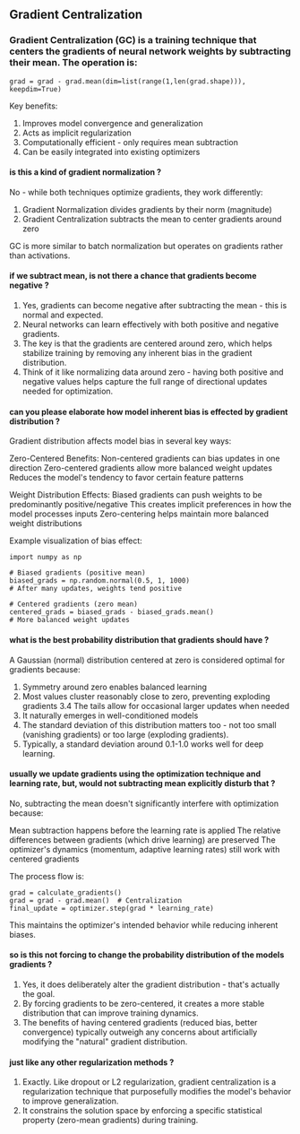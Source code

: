 ## Gradient Centralization

### Gradient Centralization (GC) is a training technique that centers the gradients of neural network weights by subtracting their mean. The operation is:

```
grad = grad - grad.mean(dim=list(range(1,len(grad.shape))), keepdim=True)
```

Key benefits:
1. Improves model convergence and generalization
2. Acts as implicit regularization
3. Computationally efficient - only requires mean subtraction
4. Can be easily integrated into existing optimizers

#### is this a kind of gradient normalization ?

No - while both techniques optimize gradients, they work differently:
1. Gradient Normalization divides gradients by their norm (magnitude)
2. Gradient Centralization subtracts the mean to center gradients around zero

GC is more similar to batch normalization but operates on gradients rather than activations.

#### if we subtract mean, is not there a chance that gradients become negative ?

1. Yes, gradients can become negative after subtracting the mean - this is normal and expected.
2. Neural networks can learn effectively with both positive and negative gradients.
3. The key is that the gradients are centered around zero, which helps stabilize training by removing any inherent bias in the gradient distribution.
4. Think of it like normalizing data around zero - having both positive and negative values helps capture the full range of directional updates needed for optimization.

#### can you please elaborate how model inherent bias is effected by gradient distribution ?

Gradient distribution affects model bias in several key ways:

Zero-Centered Benefits:
Non-centered gradients can bias updates in one direction
Zero-centered gradients allow more balanced weight updates
Reduces the model's tendency to favor certain feature patterns


Weight Distribution Effects:
Biased gradients can push weights to be predominantly positive/negative
This creates implicit preferences in how the model processes inputs
Zero-centering helps maintain more balanced weight distributions

Example visualization of bias effect:

```
import numpy as np

# Biased gradients (positive mean)
biased_grads = np.random.normal(0.5, 1, 1000)
# After many updates, weights tend positive

# Centered gradients (zero mean)
centered_grads = biased_grads - biased_grads.mean()
# More balanced weight updates
```

#### what is the best probability distribution that gradients should have ?

A Gaussian (normal) distribution centered at zero is considered optimal for gradients because:
1. Symmetry around zero enables balanced learning
2. Most values cluster reasonably close to zero, preventing exploding gradients
3.4 The tails allow for occasional larger updates when needed
4. It naturally emerges in well-conditioned models
5. The standard deviation of this distribution matters too - not too small (vanishing gradients) or too large (exploding gradients).
6. Typically, a standard deviation around 0.1-1.0 works well for deep learning.

#### usually we update gradients using the optimization technique and learning rate, but, would not subtracting mean explicitly disturb that ?

No, subtracting the mean doesn't significantly interfere with optimization because:

Mean subtraction happens before the learning rate is applied
The relative differences between gradients (which drive learning) are preserved
The optimizer's dynamics (momentum, adaptive learning rates) still work with centered gradients

The process flow is:
```
grad = calculate_gradients()
grad = grad - grad.mean()  # Centralization
final_update = optimizer.step(grad * learning_rate)
```

This maintains the optimizer's intended behavior while reducing inherent biases.

#### so is this not forcing to change the probability distribution of the models gradients ?

1. Yes, it does deliberately alter the gradient distribution - that's actually the goal.
2. By forcing gradients to be zero-centered, it creates a more stable distribution that can improve training dynamics.
3. The benefits of having centered gradients (reduced bias, better convergence) typically outweigh any concerns about artificially modifying the "natural" gradient distribution.

#### just like any other regularization methods ?

1. Exactly. Like dropout or L2 regularization, gradient centralization is a regularization technique that purposefully modifies the model's behavior to improve generalization.
2. It constrains the solution space by enforcing a specific statistical property (zero-mean gradients) during training.



